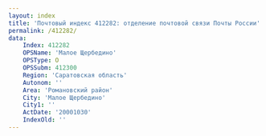 ```yaml
---
layout: index
title: 'Почтовый индекс 412282: отделение почтовой связи Почты России'
permalink: /412282/
data:
    Index: 412282
    OPSName: 'Малое Щербедино'
    OPSType: О
    OPSSubm: 412300
    Region: 'Саратовская область'
    Autonom: ''
    Area: 'Романовский район'
    City: 'Малое Щербедино'
    City1: ''
    ActDate: '20001030'
    IndexOld: ''
---
```

